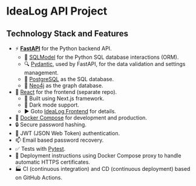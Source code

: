 # IdeaLog API Project

## Technology Stack and Features

- ⚡ [**FastAPI**](https://fastapi.tiangolo.com) for the Python backend API.
    - 🧰 [SQLModel](https://sqlmodel.tiangolo.com) for the Python SQL database interactions (ORM).
    - 🔍 [Pydantic](https://docs.pydantic.dev), used by FastAPI, for the data validation and settings management.
    - 💾 [PostgreSQL](https://www.postgresql.org) as the SQL database.
    - 🛜 [Neo4j](https://neo4j.com/) as the graph database.
- 🚀 [React](https://react.dev) for the frontend (separate repo).
    - 💃 Built using Next.js framework.
    - 🦇 Dark mode support.
    - ▶️ Goto [IdeaLog Frontend](https://github.com/patrykwoz/idealog-frontend) for details.
- 🐋 [Docker Compose](https://www.docker.com) for development and production.
- 🔒 Secure password hashing.
- 🔑 JWT (JSON Web Token) authentication.
- 📫 Email based password recovery.
- ✅ Tests with [Pytest](https://pytest.org).
- 🚢 Deployment instructions using Docker Compose proxy to handle automatic HTTPS certificates.
- 🏭 CI (continuous integration) and CD (continuous deployment) based on GitHub Actions.
